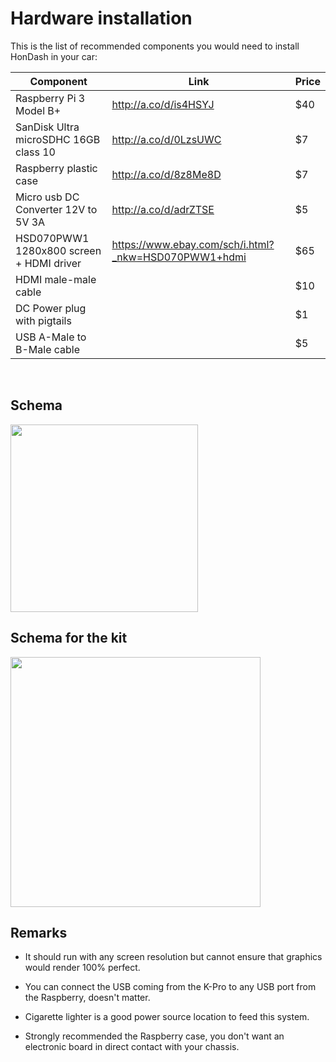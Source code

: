 # Hardware installation

This is the list of recommended components you would need to install HonDash in your car:

Component | Link | Price
------- | -------- |-----
Raspberry Pi 3 Model B+ | http://a.co/d/is4HSYJ | $40
SanDisk Ultra microSDHC 16GB class 10 | http://a.co/d/0LzsUWC | $7
Raspberry plastic case | http://a.co/d/8z8Me8D | $7
Micro usb DC Converter 12V to 5V 3A | http://a.co/d/adrZTSE | $5
HSD070PWW1 1280x800 screen + HDMI driver | https://www.ebay.com/sch/i.html?_nkw=HSD070PWW1+hdmi | $65
HDMI male-male cable | | $10
DC Power plug with pigtails | | $1
USB A-Male to B-Male cable | | $5

<br/>

## Schema

<img src="https://raw.github.com/pablobuenaposada/HonDash/master/docs/readme/detailed_installation.png" data-canonical-src="https://raw.github.com/pablobuenaposada/HonDash/master/docs/readme/detailed_installation.png" height="300" />

## Schema for the kit

<img src="https://raw.github.com/pablobuenaposada/HonDash/master/docs/readme/hondash_diagram.png" data-canonical-src="https://raw.github.com/pablobuenaposada/HonDash/master/docs/readme/hondash_diagram.png" height="400" />

## Remarks

* It should run with any screen resolution but cannot ensure that graphics would render 100% perfect.

* You can connect the USB coming from the K-Pro to any USB port from the Raspberry, doesn't matter.

* Cigarette lighter is a good power source location to feed this system.

* Strongly recommended the Raspberry case, you don't want an electronic board in direct contact with your chassis.